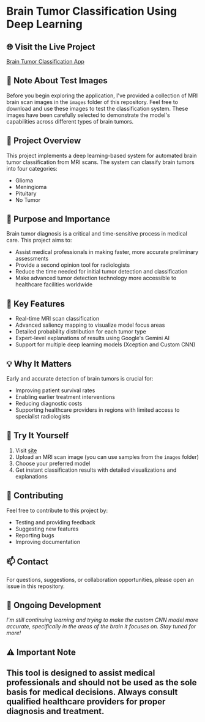 # Brain Tumor Classification Using Deep Learning

## 🌐 Visit the Live Project
[Brain Tumor Classification App](https://braintumorclassificationv2.streamlit.app/)

## 📝 Note About Test Images
Before you begin exploring the application, I've provided a collection of MRI brain scan images in the `images` folder of this repository. Feel free to download and use these images to test the classification system. These images have been carefully selected to demonstrate the model's capabilities across different types of brain tumors.

## 🧠 Project Overview
This project implements a deep learning-based system for automated brain tumor classification from MRI scans. The system can classify brain tumors into four categories:
- Glioma
- Meningioma
- Pituitary
- No Tumor

## 🎯 Purpose and Importance
Brain tumor diagnosis is a critical and time-sensitive process in medical care. This project aims to:
- Assist medical professionals in making faster, more accurate preliminary assessments
- Provide a second opinion tool for radiologists
- Reduce the time needed for initial tumor detection and classification
- Make advanced tumor detection technology more accessible to healthcare facilities worldwide

## 🔬 Key Features
- Real-time MRI scan classification
- Advanced saliency mapping to visualize model focus areas
- Detailed probability distribution for each tumor type
- Expert-level explanations of results using Google's Gemini AI
- Support for multiple deep learning models (Xception and Custom CNN)

## 💡 Why It Matters
Early and accurate detection of brain tumors is crucial for:
- Improving patient survival rates
- Enabling earlier treatment interventions
- Reducing diagnostic costs
- Supporting healthcare providers in regions with limited access to specialist radiologists

## 🚀 Try It Yourself
1. Visit [site](https://braintumorclassificationv2.streamlit.app/)
2. Upload an MRI scan image (you can use samples from the `images` folder)
3. Choose your preferred model
4. Get instant classification results with detailed visualizations and explanations

## 🤝 Contributing
Feel free to contribute to this project by:
- Testing and providing feedback
- Suggesting new features
- Reporting bugs
- Improving documentation

## 📫 Contact
For questions, suggestions, or collaboration opportunities, please open an issue in this repository.

## 🔄 Ongoing Development
*I'm still continuing learning and trying to make the custom CNN model more accurate, specifically in the areas of the brain it focuses on. Stay tuned for more!*


## ⚠️ Important Note
This tool is designed to assist medical professionals and should not be used as the sole basis for medical decisions. Always consult qualified healthcare providers for proper diagnosis and treatment.
---
